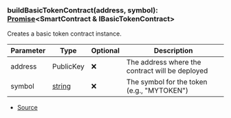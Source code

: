 ### buildBasicTokenContract(address, symbol): [Promise](https://developer.mozilla.org/en-US/docs/Web/JavaScript/Reference/Global_Objects/Promise)\<SmartContract & IBasicTokenContract>

Creates a basic token contract instance.

| Parameter | Type                                                                                              | Optional | Description                                     |
| --------- | ------------------------------------------------------------------------------------------------- | -------- | ----------------------------------------------- |
| address   | PublicKey                                                                                         | ❌       | The address where the contract will be deployed |
| symbol    | [string](https://developer.mozilla.org/en-US/docs/Web/JavaScript/Reference/Global_Objects/String) | ❌       | The symbol for the token (e.g., "MYTOKEN")      |

- [Source](https://github.com/zkoracle/opennautilus-contacts/blob/bd62210/src/BasicTokenContract.ts#L83)
